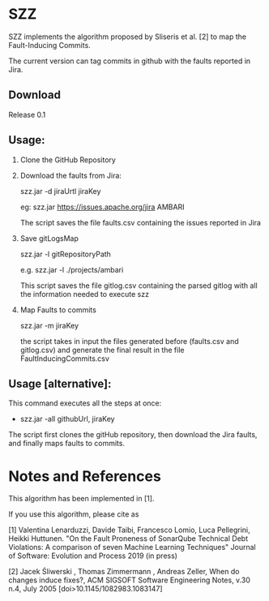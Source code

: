 # SZZ
SZZ implements the algorithm proposed by Sliseris et al. [2] to map the  Fault-Inducing Commits. 


The current version can tag commits in github with the faults reported in Jira. 


## Download
Release 0.1

## Usage: 
1. Clone the GitHub Repository 

2. Download the faults from Jira: 
     
     szz.jar -d jiraUrtl jiraKey
     
     eg: szz.jar https://issues.apache.org/jira AMBARI
     
     The script saves the file faults.csv containing the issues reported in Jira  

3. Save gitLogsMap 
     
     szz.jar -l gitRepositoryPath
   
     e.g. szz.jar -l ./projects/ambari 
      
     This script saves the file gitlog.csv containing the parsed gitlog with all the information needed to execute szz

4. Map Faults to commits
      
      szz.jar -m jiraKey
     
     the script takes in input the files generated before (faults.csv and gitlog.csv) and generate the final result in the file FaultInducingCommits.csv
      
      
## Usage [alternative]:
This command executes all the steps at once: 
* szz.jar -all githubUrl, jiraKey
 
The script first clones the gitHub repository, then download the Jira faults, and finally maps faults to commits. 

 

# Notes and References

This algorithm has been implemented in [1]. 

If you use this algorithm, please cite as 

[1] Valentina Lenarduzzi, Davide Taibi, Francesco Lomio, Luca Pellegrini, Heikki Huttunen. "On the Fault Proneness of SonarQube Technical Debt Violations: A comparison of seven Machine Learning Techniques" Journal of Software: Evolution and Process 2019 (in press) 



[2] Jacek Śliwerski , Thomas Zimmermann , Andreas Zeller, When do changes induce fixes?, ACM SIGSOFT Software Engineering Notes, v.30 n.4, July 2005  [doi>10.1145/1082983.1083147]
